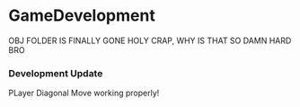 # GameDevelopment

OBJ FOLDER IS FINALLY GONE HOLY CRAP, WHY IS THAT SO DAMN HARD BRO

### Development Update

PLayer Diagonal Move working properly!
